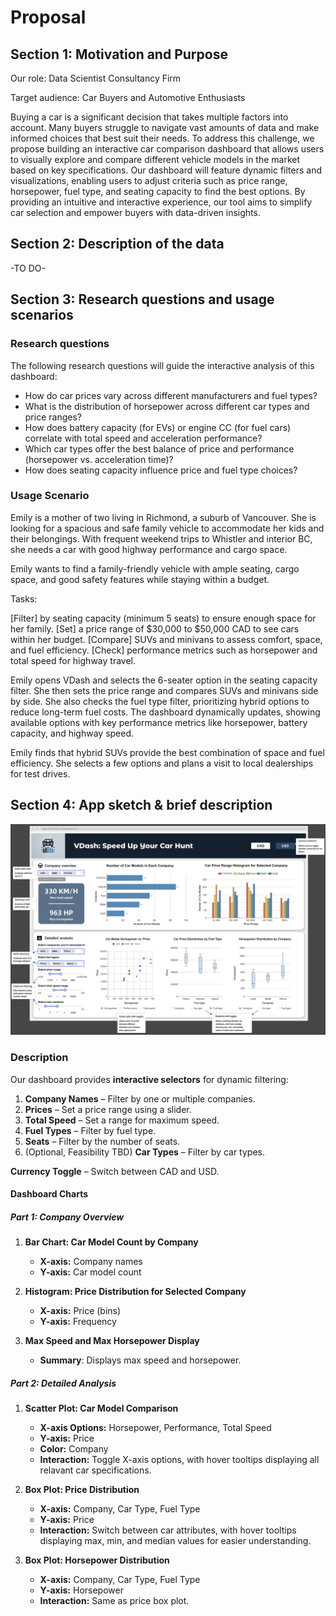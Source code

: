 # Proposal

## Section 1: Motivation and Purpose

Our role: Data Scientist Consultancy Firm

Target audience: Car Buyers and Automotive Enthusiasts

Buying a car is a significant decision that takes multiple factors into account. Many buyers struggle to navigate vast amounts of data and make informed choices that best suit their needs. To address this challenge, we propose building an interactive car comparison dashboard that allows users to visually explore and compare different vehicle models in the market based on key specifications. Our dashboard will feature dynamic filters and visualizations, enabling users to adjust criteria such as price range, horsepower, fuel type, and seating capacity to find the best options. By providing an intuitive and interactive experience, our tool aims to simplify car selection and empower buyers with data-driven insights.

## Section 2: Description of the data

-TO DO-

## Section 3: Research questions and usage scenarios

### Research questions

The following research questions will guide the interactive analysis of this dashboard:

- How do car prices vary across different manufacturers and fuel types?  
- What is the distribution of horsepower across different car types and price ranges?
- How does battery capacity (for EVs) or engine CC (for fuel cars) correlate with total speed and acceleration performance? 
- Which car types offer the best balance of price and performance (horsepower vs. acceleration time)?  
- How does seating capacity influence price and fuel type choices?

### Usage Scenario

Emily is a mother of two living in Richmond, a suburb of Vancouver. She is looking for a spacious and safe family vehicle to accommodate her kids and their belongings. With frequent weekend trips to Whistler and interior BC, she needs a car with good highway performance and cargo space.  

Emily wants to find a family-friendly vehicle with ample seating, cargo space, and good safety features while staying within a budget.  

Tasks:

[Filter] by seating capacity (minimum 5 seats) to ensure enough space for her family.
[Set] a price range of $30,000 to $50,000 CAD to see cars within her budget.
[Compare] SUVs and minivans to assess comfort, space, and fuel efficiency.
[Check] performance metrics such as horsepower and total speed for highway travel.

Emily opens VDash and selects the 6-seater option in the seating capacity filter. She then sets the price range and compares SUVs and minivans side by side. She also checks the fuel type filter, prioritizing hybrid options to reduce long-term fuel costs. The dashboard dynamically updates, showing available options with key performance metrics like horsepower, battery capacity, and highway speed.  

Emily finds that hybrid SUVs provide the best combination of space and fuel efficiency. She selects a few options and plans a visit to local dealerships for test drives. 

## Section 4: App sketch & brief description

![Dashboard](../img/sketch.png "App Sketch")

### Description

Our dashboard provides **interactive selectors** for dynamic filtering:

1. **Company Names** – Filter by one or multiple companies.
2. **Prices** – Set a price range using a slider.
3. **Total Speed** – Set a range for maximum speed.
4. **Fuel Types** – Filter by fuel type.
5. **Seats** – Filter by the number of seats.
6. (Optional, Feasibility TBD) **Car Types** – Filter by car types.

**Currency Toggle** – Switch between CAD and USD.

#### Dashboard Charts

##### **Part 1: Company Overview**

1. **Bar Chart: Car Model Count by Company**
   - **X-axis:** Company names
   - **Y-axis:** Car model count

2. **Histogram: Price Distribution for Selected Company**
   - **X-axis:** Price (bins)
   - **Y-axis:** Frequency

3. **Max Speed and Max Horsepower Display**
   - **Summary**: Displays max speed and horsepower.

##### **Part 2: Detailed Analysis**

1. **Scatter Plot: Car Model Comparison**
   - **X-axis Options:** Horsepower, Performance, Total Speed
   - **Y-axis:** Price
   - **Color:** Company
   - **Interaction:** Toggle X-axis options, with hover tooltips displaying all relavant car specifications.

2. **Box Plot: Price Distribution**
   - **X-axis:** Company, Car Type, Fuel Type
   - **Y-axis:** Price
   - **Interaction:** Switch between car attributes, with hover tooltips displaying max, min, and median values for easier understanding.

3. **Box Plot: Horsepower Distribution**
   - **X-axis:** Company, Car Type, Fuel Type
   - **Y-axis:** Horsepower
   - **Interaction:** Same as price box plot.
